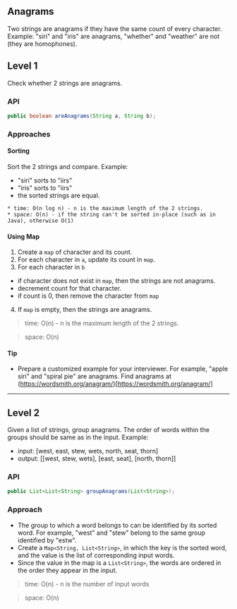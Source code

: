 ## Anagrams

Two strings are anagrams if they have the same count of every character. 
Example: "siri" and "iris" are anagrams, "whether" and "weather" are not (they are homophones).

## Level 1
Check whether 2 strings are anagrams.

### API
```java
public boolean areAnagrams(String a, String b);
```

### Approaches
#### Sorting
Sort the 2 strings and compare. Example:
  * "siri" sorts to "iirs"
  * "iris" sorts to "iirs"
  * the sorted strings are equal.
```
* time: O(n log n) - n is the maximum length of the 2 strings.
* space: O(n) - if the string can't be sorted in-place (such as in Java), otherwise O(1)
```

#### Using Map
1. Create a `map` of character and its count.
2. For each character in `a`, update its count in `map`.
3. For each character in `b`
  * if character does not exist in `map`, then the strings are not anagrams.
  * decrement count for that character. 
  * if count is 0, then remove the character from `map`
4. If `map` is empty, then the strings are anagrams.


> time: O(n) - n is the maximum length of the 2 strings.

> space: O(n)

#### Tip
* Prepare a customized example for your interviewer. For example, "apple siri" and "spiral pie" are anagrams. Find anagrams at (https://wordsmith.org/anagram/)[https://wordsmith.org/anagram/]

---

## Level 2
Given a list of strings, group anagrams. The order of words within the groups should be same as in the input.
Example: 
  * input: [west, east, stew, wets, north, seat, thorn]
  * output: [[west, stew, wets], [east, seat], [north, thorn]]

### API
```java
public List<List<String> groupAnagrams(List<String>);
```

### Approach
* The group to which a word belongs to can be identified by its sorted word. For example, "west" and "stew" belong to the same group identified by "estw".
* Create a `Map<String, List<String>`, in which the key is the sorted word, and the value is the list of corresponding input words.
* Since the value in the map is a `List<String>`, the words are ordered in the order they appear in the input.

> time: O(n) - n is the number of input words

> space: O(n)
